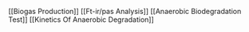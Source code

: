[[Biogas Production]]
[[Ft-ir/pas Analysis]]
[[Anaerobic Biodegradation Test]]
[[Kinetics Of Anaerobic Degradation]]
